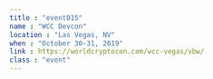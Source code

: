 ```yaml
---
title : "event015"
name : "WCC Devcon"
location : "Las Vegas, NV"
when : "October 30-31, 2019"
link : https://worldcryptocon.com/wcc-vegas/vbw/
class : "event"
---
```

